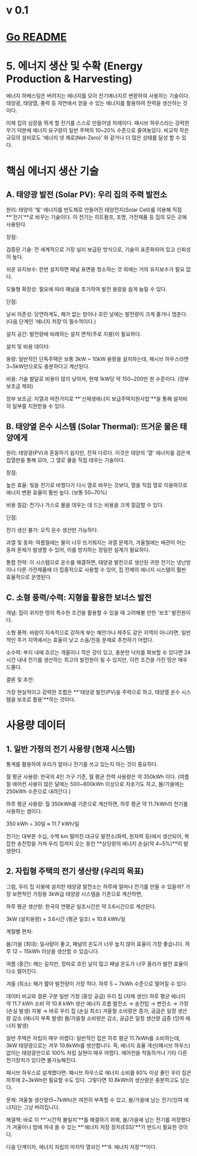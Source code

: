 # v 0.1

# [Go README](https://github.com/choicopy-epub/Project-Ark/blob/main/README.md)

# 5. 에너지 생산 및 수확 (Energy Production & Harvesting)
에너지 하베스팅은 버려지는 에너지를 모아 전기에너지르 변환하여 사용하는 기술이다.
태양광, 태양열, 풍력 등 자연에서 얻을 수 있는 에너지를 활용하여 전력을 생산하는 것이다.

이제 집의 심장을 뛰게 할 전기를 스스로 만들어낼 차례이다.
패시브 하우스라는 강력한 무기 덕분에 에너지 요구량이 일반 주택의 10~20% 수준으로 줄여놓았다.
비교적 작은 규모의 설비로도 '에너지 넷 제로(Net-Zero)' 와 같거나 더 많은 상태를 달성 할 수 있다.

# 핵심 에너지 생산 기술
## A. 태양광 발전 (Solar PV): 우리 집의 주력 발전소
원리: 태양의 '빛' 에너지를 반도체로 만들어진 태양전지(Solar Cell)를 이용해 직접 **'전기'**로 바꾸는 기술이다. 이 전기는 히트펌프, 조명, 가전제품 등 집의 모든 곳에 사용된다.

장점:

검증된 기술: 전 세계적으로 가장 널리 보급된 방식으로, 기술이 표준화되어 있고 신뢰성이 높다.

쉬운 유지보수: 한번 설치하면 패널 표면을 청소하는 것 외에는 거의 유지보수가 필요 없다.

모듈형 확장성: 필요에 따라 패널을 추가하여 발전 용량을 쉽게 늘릴 수 있다.

단점:

날씨 의존성: 당연하게도, 해가 없는 밤이나 흐린 날에는 발전량이 크게 줄거나 멈춘다. (다음 단계인 '에너지 저장'이 필수적이다.)

설치 공간: 발전량에 비례하는 설치 면적(주로 지붕)이 필요하다.

설치 및 비용 데이터:

용량: 일반적인 단독주택은 보통 3kW ~ 10kW 용량을 설치하는데, 패시브 하우스라면 3~5kW만으로도 충분하다고 계산된다.

비용: 기술 발달로 비용이 많이 낮아져, 현재 1kW당 약 150~200만 원 수준이다. (정부 보조금 제외)

정부 보조금: 지열과 마찬가지로 **'신재생에너지 보급주택지원사업'**을 통해 설치비의 일부를 지원받을 수 있다.

## B. 태양열 온수 시스템 (Solar Thermal): 뜨거운 물은 태양에게
원리: 태양광(PV)과 혼동하기 쉽지만, 전혀 다르다. 이것은 태양의 '열' 에너지를 검은색 집열판을 통해 모아, 그 열로 물을 직접 데우는 기술이다.

장점:

높은 효율: 빛을 전기로 바꿨다가 다시 열로 바꾸는 것보다, 열을 직접 열로 이용하므로 에너지 변환 효율이 훨씬 높다. (보통 50~70%)

비용 절감: 전기나 가스로 물을 데우는 데 드는 비용을 크게 절감할 수 있다.

단점:

전기 생산 불가: 오직 온수 생산만 가능하다.

과열 및 동파: 여름철에는 물이 너무 뜨거워지는 과열 문제가, 겨울철에는 배관이 어는 동파 문제가 발생할 수 있어, 이를 방지하는 정밀한 설계가 필요하다.

통합 전략: 이 시스템으로 온수를 해결하면, 태양광 발전으로 생산된 귀한 전기는 냉난방이나 다른 가전제품에 더 집중적으로 사용할 수 있어, 집 전체의 에너지 시스템이 훨씬 효율적으로 운영된다.

## C. 소형 풍력/수력: 지형을 활용한 보너스 발전
개념: 집이 위치한 땅의 특수한 조건을 활용할 수 있을 때 고려해볼 만한 '보조' 발전원이다.

소형 풍력: 바람이 지속적으로 강하게 부는 해안가나 제주도 같은 지역이 아니라면, 일반적인 주거 지역에서는 효율이 낮고 소음/진동 문제로 추천하기 어렵다.

소수력: 부지 내에 흐르는 개울이나 작은 강이 있고, 충분한 낙차를 확보할 수 있다면 24시간 내내 전기를 생산하는 최고의 발전원이 될 수 있지만, 이런 조건을 가진 땅은 매우 드물다.

결론 및 추천:

가장 현실적이고 강력한 조합은 **'태양광 발전(PV)을 주력으로 하고, 태양열 온수 시스템을 보조로 활용'**하는 것이다.

# 사용량 데이터

## 1. 일반 가정의 전기 사용량 (현재 시스템)
통계를 활용하여 우리가 얼마나 전기를 쓰고 있는지 아는 것이 중요하다.

월 평균 사용량: 한국의 4인 가구 기준, 월 평균 전력 사용량은 약 350kWh 이다. (여름철 에어컨 사용이 많은 달에는 500~800kWh 이상으로 치솟기도 하고, 봄/가을에는 250kWh 수준으로 내려간다.)

하루 평균 사용량: 월 350kWh를 기준으로 계산하면, 하루 평균 약 11.7kWh의 전기를 사용하는 셈이다.

350 kWh ÷ 30일 ≈ 11.7 kWh/일

전기는 대부분 수십, 수백 km 떨어진 대규모 발전소(화력, 원자력 등)에서 생산되어, 복잡한 송전망을 거쳐 우리 집까지 오는 동안 **상당량의 에너지 손실(약 4~5%)**이 발생한다.

## 2. 자립형 주택의 전기 생산량 (우리의 목표)
그럼, 우리 집 지붕에 설치한 태양광 발전소는 하루에 얼마나 전기를 만들 수 있을까? 가장 보편적인 가정용 3kW급 태양광 시스템을 기준으로 계산하면,

하루 평균 생산량: 한국의 연평균 일조시간은 약 3.6시간으로 계산된다.

3kW (설치용량) × 3.6시간 (평균 일조) ≈ 10.8 kWh/일

계절별 편차:

봄/가을 (최대): 일사량이 좋고, 패널의 온도가 너무 높지 않아 효율이 가장 좋습니다. 하루 12 ~ 15kWh 이상을 생산할 수 있습니다.

여름 (중간): 해는 길지만, 장마로 흐린 날이 많고 패널 온도가 너무 올라가 발전 효율이 다소 떨어진다.

겨울 (최소): 해가 짧아 발전량이 가장 적다. 하루 5 ~ 7kWh 수준으로 떨어질 수 있다.

데이터 비교와 결론
구분	일반 가정 (중앙 공급)	우리 집 (자체 생산)
하루 평균 에너지	약 11.7 kWh 소비	약 10.8 kWh 생산
에너지 흐름	발전소 → 송전탑 → 변전소 → 가정 (손실 발생)	지붕 → 바로 우리 집 (손실 최소)
겨울철	소비량은 증가, 공급은 일정	생산량 감소 (에너지 부족 발생)
봄/가을철	소비량은 감소, 공급은 일정	생산량 급증 (잉여 에너지 발생)

일반 주택은 자립이 매우 어렵다: 일반적인 집은 하루 평균 11.7kWh를 소비하는데, 3kW 태양광으로는 겨우 10.8kWh를 생산합니다. 즉, 에너지 효율 개선(패시브 하우스) 없이는 태양광만으로 100% 자립 실현이 매우 어렵다. 에어컨을 작동하거나 기타 다른 전기장치가 있다면 불가능해진다.

패시브 하우스로 설계했다면: 패시브 하우스로 에너지 소비를 80% 이상 줄인 우리 집은 하루에 2~3kWh만 필요할 수도 있다. 그렇다면 10.8kWh의 생산량은 충분하고도 남는다.

문제: 겨울철 생산량(5~7kWh)은 여전히 부족할 수 있고, 봄/가을에 남는 전기(잉여 에너지)는 그냥 버려집니다.

해결책: 바로 이 **'시간적 불일치'**를 해결하기 위해, 봄/가을에 남는 전기를 저장했다가 겨울이나 밤에 꺼내 쓸 수 있는 **'에너지 저장 장치(ESS)'**가 반드시 필요한 것이다.


다음 단계이자, 에너지 자립의 마지막 열쇠인 **'6. 에너지 저장'**이다.
